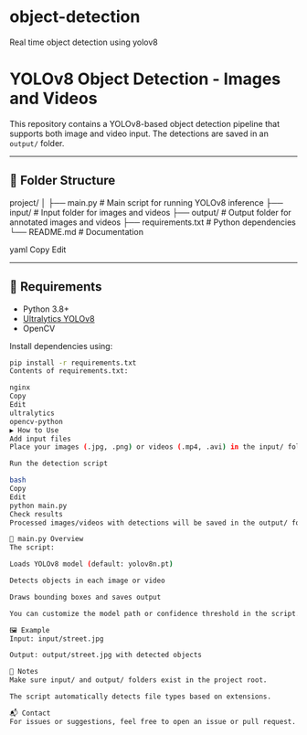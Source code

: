 # object-detection
Real time object detection using yolov8

# YOLOv8 Object Detection - Images and Videos

This repository contains a YOLOv8-based object detection pipeline that supports both image and video input. The detections are saved in an `output/` folder.

---

## 📁 Folder Structure

project/
│
├── main.py # Main script for running YOLOv8 inference
├── input/ # Input folder for images and videos
├── output/ # Output folder for annotated images and videos
├── requirements.txt # Python dependencies
└── README.md # Documentation

yaml
Copy
Edit

---

## 🔧 Requirements

- Python 3.8+
- [Ultralytics YOLOv8](https://github.com/ultralytics/ultralytics)
- OpenCV

Install dependencies using:

```bash
pip install -r requirements.txt
Contents of requirements.txt:

nginx
Copy
Edit
ultralytics
opencv-python
▶️ How to Use
Add input files
Place your images (.jpg, .png) or videos (.mp4, .avi) in the input/ folder.

Run the detection script

bash
Copy
Edit
python main.py
Check results
Processed images/videos with detections will be saved in the output/ folder.

🧠 main.py Overview
The script:

Loads YOLOv8 model (default: yolov8n.pt)

Detects objects in each image or video

Draws bounding boxes and saves output

You can customize the model path or confidence threshold in the script.

🖼️ Example
Input: input/street.jpg

Output: output/street.jpg with detected objects

📄 Notes
Make sure input/ and output/ folders exist in the project root.

The script automatically detects file types based on extensions.

📬 Contact
For issues or suggestions, feel free to open an issue or pull request.
